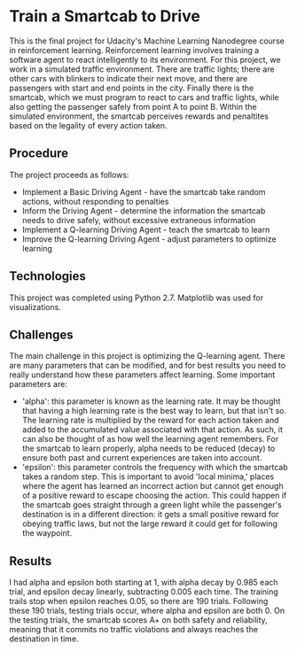 # Train a Smartcab to Drive

This is the final project for Udacity's Machine Learning Nanodegree course in reinforcement learning. Reinforcement learning involves training a software agent to react intelligently to its environment. For this project, we work in a simulated traffic environment. There are traffic lights; there are other cars with blinkers to indicate their next move, and there are passengers with start and end points in the city. Finally there is the smartcab, which we must program to react to cars and traffic lights, while also getting the passenger safely from point A to point B. Within the simulated environment, the smartcab perceives rewards and penaltites based on the legality of every action taken.

## Procedure

The project proceeds as follows:
- Implement a Basic Driving Agent - have the smartcab take random actions, without responding to penalties
- Inform the Driving Agent - determine the information the smartcab needs to drive safely, without excessive extraneous information
- Implement a Q-learning Driving Agent - teach the smartcab to learn
- Improve the Q-learning Driving Agent - adjust parameters to optimize learning

## Technologies

This project was completed using Python 2.7. Matplotlib was used for visualizations.

## Challenges

The main challenge in this project is optimizing the Q-learning agent. There are many parameters that can be modified, and for best results you need to really understand how these parameters affect learning. Some important parameters are:

- 'alpha': this parameter is known as the learning rate. It may be thought that having a high learning rate is the best way to learn, but that isn't so. The learning rate is multiplied by the reward for each action taken and added to the accumulated value associated with that action. As such, it can also be thought of as how well the learning agent remembers. For the smartcab to learn properly, alpha needs to be reduced (decay) to ensure both past and current experiences are taken into account.
- 'epsilon': this parameter controls the frequency with which the smartcab takes a random step. This is important to avoid 'local minima,' places where the agent has learned an incorrect action but cannot get enough of a positive reward to escape choosing the action. This could happen if the smartcab goes straight through a green light while the passenger's destination is in a different direction: it gets a small positive reward for obeying traffic laws, but not the large reward it could get for following the waypoint. 
 

## Results

I had alpha and epsilon both starting at 1, with alpha decay by 0.985 each trial, and epsilon decay linearly, subtracting 0.005 each time. The training trails stop when epsilon reaches 0.05, so there are 190 trials. Following these 190 trials, testing trials occur, where alpha and epsilon are both 0. On the testing trials, the smartcab scores A+ on both safety and reliability, meaning that it commits no traffic violations and always reaches the destination in time. 
